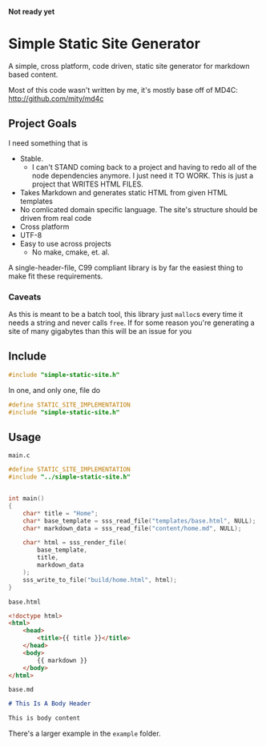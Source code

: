 **Not ready yet**

# Simple Static Site Generator

A simple, cross platform, code driven, static site generator for markdown based content.

Most of this code wasn't written by me, it's mostly base off of MD4C: http://github.com/mity/md4c

## Project Goals

I need something that is

* Stable. 
    * I can't STAND coming back to a project and having to redo all of the node dependencies anymore. I just need it TO WORK. This is just a project that WRITES HTML FILES.
* Takes Markdown and generates static HTML from given HTML templates
* No comlicated domain specific language. The site's structure should be driven from real code
* Cross platform
* UTF-8
* Easy to use across projects
   * No make, cmake, et. al.

A single-header-file, C99 compliant library is by far the easiest thing to make fit these requirements.

### Caveats

As this is meant to be a batch tool, this library just `malloc`s every time it needs a string and never calls `free`. If for some reason you're generating a site of many gigabytes than this will be an issue for you

## Include

```c
#include "simple-static-site.h"
```

In one, and only one, file do

```c
#define STATIC_SITE_IMPLEMENTATION
#include "simple-static-site.h"
```

## Usage

`main.c`

```c
#define STATIC_SITE_IMPLEMENTATION
#include "../simple-static-site.h"


int main()
{
    char* title = "Home";
    char* base_template = sss_read_file("templates/base.html", NULL);
    char* markdown_data = sss_read_file("content/home.md", NULL);

    char* html = sss_render_file(
        base_template,
        title,
        markdown_data
    );
    sss_write_to_file("build/home.html", html);
}
```

`base.html`

```html
<!doctype html>
<html>
    <head>
        <title>{{ title }}</title>
    </head>
    <body>
        {{ markdown }}
    </body>
</html>
```

`base.md`

```markdown
# This Is A Body Header

This is body content
```

There's a larger example in the `example` folder.

